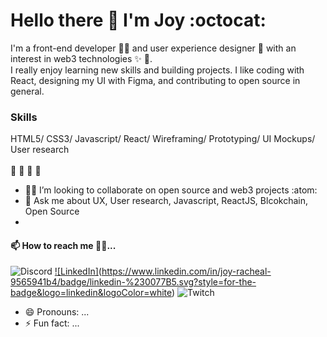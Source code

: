  # Hello there :wave: I'm Joy :octocat:



I'm a front-end developer :woman_technologist: and user experience designer :art: with an interest in web3 technologies :sparkles: :dizzy:.<br> I really enjoy learning new skills and building projects. I like coding with React, designing my UI with Figma, and contributing to open source in general.

### Skills
HTML5/ CSS3/ Javascript/ React/ Wireframing/ Prototyping/ UI Mockups/ User research <br> <br>
:toolbox: :toolbox: :toolbox: :toolbox:
- :dancing_women: I’m looking to collaborate on open source and web3 projects :atom:
- 💬 Ask me about UX, User research, Javascript, ReactJS, Blcokchain, Open Source 
- 
#### 📫 How to reach me :pushpin::confetti_ball:...
![Discord](https://img.shields.io/badge/%3CServer%3E-%237289DA.svg?style=for-the-badge&logo=discord&logoColor=white)
[![LinkedIn]](https://www.linkedin.com/in/joy-racheal-9565941b4/)(https://www.linkedin.com/in/joy-racheal-9565941b4/badge/linkedin-%230077B5.svg?style=for-the-badge&logo=linkedin&logoColor=white)
![Twitch](https://img.shields.io/badge/Twitch-%239146FF.svg?style=for-the-badge&logo=Twitch&logoColor=white)
- 😄 Pronouns: ...
- ⚡ Fun fact: ...

